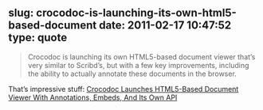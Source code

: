 slug: crocodoc-is-launching-its-own-html5-based-document
date: 2011-02-17 10:47:52
type: quote
---

> Crocodoc is launching its own HTML5-based document viewer that’s very similar to Scribd’s, but with a few key improvements, including the ability to actually annotate these documents in the browser.

That’s impressive stuff: [Crocodoc Launches HTML5-Based Document Viewer With Annotations, Embeds, And Its Own API](http://techcrunch.com/2011/02/16/crocodoc-launches-html5-based-document-viewer-with-annotations-embeds-and-its-own-api/?utm_source=feedburner&utm_medium=feed&utm_campaign=Feed%3A+Techcrunch+%28TechCrunch%29)
